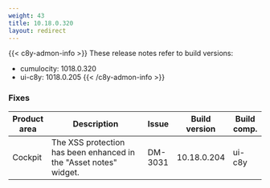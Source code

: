 ```yaml
---
weight: 43
title: 10.18.0.320
layout: redirect
---
```


{{< c8y-admon-info >}}
These release notes refer to build versions:
- cumulocity: 1018.0.320
- ui-c8y: 1018.0.205
{{< /c8y-admon-info >}}

### Fixes

<table>
<colgroup>
<col style="width: 15%;">
<col style="width:50%;">
<col style="width: 10%;">
<col style="width: 12%;">
<col style="width: 13%;">
</colgroup>
<thead><tr>
<th>
Product area</th>
<th>
Description</th>
<th>
Issue</th>
<th>
Build version</th>
<th>Build comp.</th>
</tr>
</thead><tbody>

<tr>
<td>Cockpit</td>
<td>The XSS protection has been enhanced in the "Asset notes" widget.</td>
<td>DM-3031</td>
<td>10.18.0.204</td>
<td>ui-c8y</td>
</tr>

</tbody></table>
